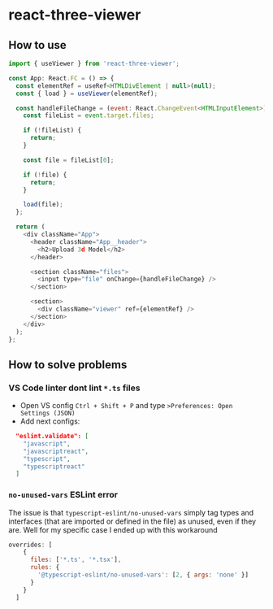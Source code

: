 # react-three-viewer

## How to use

```javascript
import { useViewer } from 'react-three-viewer';

const App: React.FC = () => {
  const elementRef = useRef<HTMLDivElement | null>(null);
  const { load } = useViewer(elementRef);

  const handleFileChange = (event: React.ChangeEvent<HTMLInputElement>) => {
    const fileList = event.target.files;

    if (!fileList) {
      return;
    }

    const file = fileList[0];

    if (!file) {
      return;
    }

    load(file);
  };

  return (
    <div className="App">
      <header className="App__header">
        <h2>Upload 3d Model</h2>
      </header>

      <section className="files">
        <input type="file" onChange={handleFileChange} />
      </section>

      <section>
        <div className="viewer" ref={elementRef} />
      </section>
    </div>
  );
};

```

## How to solve problems

### VS Code linter dont lint `*.ts` files

- Open VS config `Ctrl + Shift + P` and type `>Preferences: Open Settings (JSON)`
- Add next configs:

```json
  "eslint.validate": [
    "javascript",
    "javascriptreact",
    "typescript",
    "typescriptreact"
  ]
```

### `no-unused-vars` ESLint error

The issue is that `typescript-eslint/no-unused-vars` simply tag types and interfaces
(that are imported or defined in the file) as unused, even if they are.
Well for my specific case I ended up with this workaround

```javascript
overrides: [
    {
      files: ['*.ts', '*.tsx'],
      rules: {
        '@typescript-eslint/no-unused-vars': [2, { args: 'none' }]
      }
    }
  ]
```
